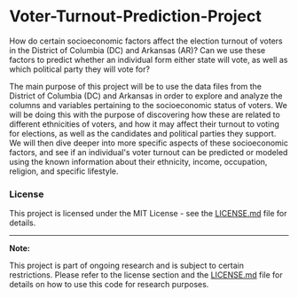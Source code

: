 # Voter-Turnout-Prediction-Project
How do certain socioeconomic factors affect the election turnout of voters in the District of Columbia (DC) and Arkansas (AR)? Can we use these factors to predict whether an individual form either state will vote, as well as which political party they will vote for?

The main purpose of this project will be to use the data files from the District of Columbia (DC) and Arkansas in order to explore and analyze the columns and variables pertaining to the socioeconomic status of voters. We will be doing this with the purpose of discovering how these are related to different ethnicities of voters, and how it may affect their turnout to voting for elections, as well as the candidates and political parties they support. We will then dive deeper into more specific aspects of these socioeconomic factors, and see if an individual's voter turnout can be predicted or modeled using the known information about their ethnicity, income, occupation, religion, and specific lifestyle.

### License
This project is licensed under the MIT License - see the [LICENSE.md](LICENSE.md) file for details.

---

**Note:**

This project is part of ongoing research and is subject to certain restrictions. Please refer to the license section and the [LICENSE.md](LICENSE.md) file for details on how to use this code for research purposes.

